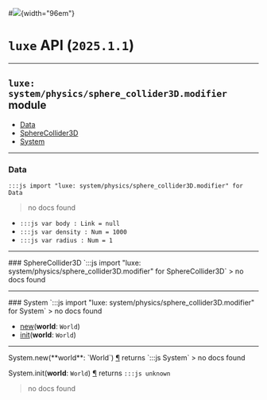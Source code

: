 #![](../../../../../../../../../images/luxe-dark.svg){width="96em"}

# `luxe` API (`2025.1.1`)  


---

## `luxe: system/physics/sphere_collider3D.modifier` module

- [Data](#data)   
- [SphereCollider3D](#spherecollider3d)   
- [System](#system)   

---

### Data
`:::js import "luxe: system/physics/sphere_collider3D.modifier" for Data`
> no docs found

- `:::js var body : Link = null`
- `:::js var density : Num = 1000`
- `:::js var radius : Num = 1`

<hr/>
### SphereCollider3D
`:::js import "luxe: system/physics/sphere_collider3D.modifier" for SphereCollider3D`
> no docs found


<hr/>
### System
`:::js import "luxe: system/physics/sphere_collider3D.modifier" for System`
> no docs found

- [new](#System.new)(**world**: `World`)
- [init](#System.init)(**world**: `World`)

<hr/>
<endpoint module="luxe: system/physics/sphere_collider3D.modifier" class="System" signature="new(world : World)"></endpoint>
<signature id="System.new">System.new(**world**: `World`)
<a class="headerlink" href="#System.new" title="Permanent link">¶</a></signature>
<span class='api_ret'>returns</span> `:::js System`
> no docs found   

<endpoint module="luxe: system/physics/sphere_collider3D.modifier" class="System" signature="init(world : World)"></endpoint>
<signature id="System.init">System.init(**world**: `World`)
<a class="headerlink" href="#System.init" title="Permanent link">¶</a></signature>
<span class='api_ret'>returns</span> `:::js unknown`
> no docs found   

